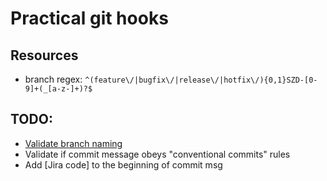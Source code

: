 # Practical git hooks

## Resources

- branch regex: `^(feature\/|bugfix\/|release\/|hotfix\/){0,1}SZD-[0-9]+(_[a-z-]+)?$`

## TODO:

- [Validate branch naming](https://itnext.io/using-git-hooks-to-enforce-branch-naming-policy-ffd81fa01e5e)
- Validate if commit message obeys "conventional commits" rules
- Add [Jira code] to the beginning of commit msg
